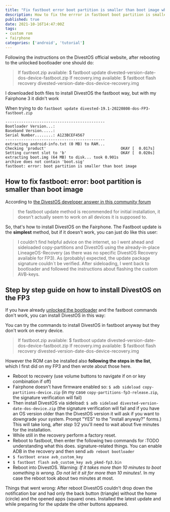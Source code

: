```yaml
---
title: "Fix fastboot error boot partition is smaller than boot image when installing DivestOS on Fairphone"
description: How to fix the errror in fastboot boot partition is smaller than boot image when installing DivestOS on Fairphone
published: true
date: 2021-10-16T14:47:00Z
tags:
- custom rom
- fairphone
categories: ['android', 'tutorial']
---
```


Following the instructions on the DivestOS official website, after rebooting to the unlocked bootloader one should do:

> If fastboot.zip available: $ fastboot update divested-version-date-dos-device-fastboot.zip
> If recovery.img available: $ fastboot flash recovery divested-version-date-dos-device-recovery.img

I downloaded both files to install DivestOS the fastboot way, but with my Fairphone 3 it didn't work

When trying to do `fastboot update divested-19.1-20220808-dos-FP3-fastboot.zip` 
```shell
--------------------------------------------
Bootloader Version...: 
Baseband Version.....: 
Serial Number........: A123BCEF4567
--------------------------------------------
extracting android-info.txt (0 MB) to RAM...
Checking 'product'                                 OKAY [  0.017s]
Setting current slot to 'b'                        OKAY [  0.020s]
extracting boot.img (64 MB) to disk... took 0.901s
archive does not contain 'boot.sig'
fastboot: error: boot partition is smaller than boot image
```
## How to fix fastboot: error: boot partition is smaller than boot image

According to [the DivestOS developer answer in this community forum](https://forum.f-droid.org/t/divestos-long-term-device-support-with-enhanced-privacy-and-security/10105/759) 

> the fastboot update method is recommended for initial installation, it doesn’t actually seem to work on all devices it is supposed to.

So, that's how to install DivestOS on the Fairphone. The Fastboot update is the **simplest** method, but if it doesn't work, you can just do like this user:

> I couldn’t find helpful advice on the internet, so I went ahead and sideloaded copy-partitions and DivestOS using the already-in-place LineageOS-Recovery (as there was no specific DivestOS Recovery available for FP3). As (probably) expected, the update package signature couldn`t be verified.
> After sideloading, I went back to bootloader and followed the instructions about flashing the custom AVB-keys.

## Step by step guide on how to install DivestOS on the FP3

If you have already [unlocked the bootloader](https://support.fairphone.com/hc/en-us/articles/360048646311-FP3-Manage-the-bootloader) and the fastboot commands don't work, you can install DivestOS in this way:

You can try the commands to install DivestOS in fastboot anyway but they don't work on every device. 

> If fastboot.zip available: $ fastboot update divested-version-date-dos-device-fastboot.zip
> If recovery.img available: $ fastboot flash recovery divested-version-date-dos-device-recovery.img

However the ROM can be installed also **following the steps in the list**, which I first did on my FP3 and then wrote about those here.

* Reboot to recovery (use volume buttons to navigate if on or key combination if off)
* Fairphone doesn't have firmware enabled so: `$ adb sideload copy-partitions-device.zip` (in my case `copy-partitions-fp3-release.zip`, the signature verification will fail)
* Then install DivestOS via sideload:  `$ adb sideload divested-version-date-dos-device.zip` (the signature verification will fail and if you have an OS version older than the DivestOS version it will ask if you want to downgrade your system. Prompt "YES" to the "install anyway?" forms.) This will take long, after _step 1/2_ you'll need to wait about five minutes for the installation.
* While still in the recovery perform a factory reset.
* Reboot to fastboot, then enter the following two commands for :TODO understanding what this does. signature-related things. You can enable ADB in the recovery and then send `adb reboot bootloader` 
* `$ fastboot erase avb_custom_key`
* `$ fastboot flash avb_custom_key avb_pkmd-fp3.bin`
* Reboot into DivestOS. Warning: _If it takes more than 10 minutes to boot something is wrong. Do not let it sit for more than 10 minutes!_. In my case the reboot took about two minutes at most.

Things that went wrong: After reboot DivestOS couldn't drop down the notification bar and had only the back button (triangle) without the home (circle) and the opened apps (square) ones. Installed the latest update and while preparing for the update the other buttons appeared.